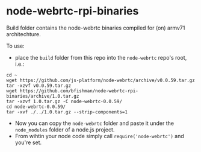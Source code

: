 # node-webrtc-rpi-binaries

Build folder contains the node-webrtc binaries compiled for (on) armv71 architechture. 

To use:
- place the `build` folder from this repo into the `node-webrtc` repo's root, i.e.:

```
cd ~
wget https://github.com/js-platform/node-webrtc/archive/v0.0.59.tar.gz
tar -xzvf v0.0.59.tar.gz
wget https://github.com/bfishman/node-webrtc-rpi-binaries/archive/1.0.tar.gz
tar -xzvf 1.0.tar.gz -C node-webrtc-0.0.59/
cd node-webrtc-0.0.59/
tar -xvf ./../1.0.tar.gz --strip-components=1
```
- Now you can copy the `node-webrtc` folder and paste it under the `node_modules` folder of a node.js project.
- From wihtin your node code simply call `require('node-webrtc')` and you're set.
